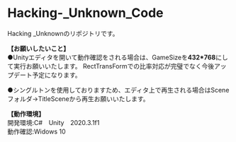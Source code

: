 # Hacking-_Unknown_Code
Hacking _Unknownのリポジトリです。

<b>【お願いしたいこと】</b><br>
●Unityエディタを開いて動作確認をされる場合は、GameSizeを<b>432*768</b>にして実行お願いいたします。
RectTransFormでの比率対応が完璧でなく今後アップデート予定になります。

●シングルトンを使用しておりますため、エディタ上で再生される場合はSceneフォルダ→TitleSceneから再生お願いいたします。

<b>【動作環境】</b><br>
開発環境:C#　Unity　2020.3.1f1<br>
動作確認:Widows 10<br>




